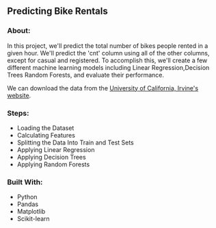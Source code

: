 ##  Predicting  Bike Rentals

### About:

In this project, we'll predict the total number of bikes people rented in a given hour. We'll predict the 'cnt' column using all of the other columns, except for casual and registered. To accomplish this, we'll create a few different machine learning models including Linear Regression,Decision Trees Random Forests, and evaluate their performance.

We can download the data from the [University of California, Irvine's website](http://archive.ics.uci.edu/ml/datasets/Bike+Sharing+Dataset).

### Steps:

 * Loading the Dataset
 * Calculating Features
 * Splitting the Data Into Train and Test Sets
 * Applying Linear Regression
 * Applying Decision Trees
 * Applying Random Forests

### Built With:

 * Python 
 * Pandas
 * Matplotlib
 * Scikit-learn
